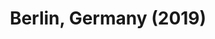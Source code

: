 ---
layout: photos
title: Berlin, Germany (2019)
camera: Google Pixel 2XL
images:
  - https://photos.danishpraka.sh/Germany/wH0AO4qYa1o.jpg
  - https://photos.danishpraka.sh/Germany/mwWyhzvC5J8.jpg
  - https://photos.danishpraka.sh/Germany/kAfCe7LDZeg.jpg
  - https://photos.danishpraka.sh/Germany/hq890EbzQN0.jpg
  - https://photos.danishpraka.sh/Germany/e4eY346nj10.jpg
  - https://photos.danishpraka.sh/Germany/8ydBfbv29RQ.jpg
---